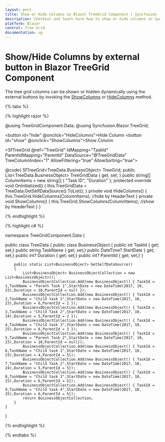 ```yaml
---
layout: post
title: Show or Hide Columns in Blazor TreeGrid Component | Syncfusion
description: Checkout and learn here how to show or hide columns in Syncfusion Blazor TreeGrid component and much more details.
platform: Blazor
control: Tree Grid
documentation: ug
---
```


# Show/Hide Columns by external button in Blazor TreeGrid Component

The tree grid columns can be shown or hidden dynamically using the external buttons by invoking the [ShowColumns](https://help.syncfusion.com/cr/blazor/Syncfusion.Blazor~Syncfusion.Blazor.TreeGrid.SfTreeGrid~ShowColumns.html) or [HideColumns](https://help.syncfusion.com/cr/blazor/Syncfusion.Blazor~Syncfusion.Blazor.TreeGrid.SfTreeGrid~HideColumns.html) method.

{% tabs %}

{% highlight razor %}

@using TreeGridComponent.Data;
@using Syncfusion.Blazor.TreeGrid;

<button id="hide" @onclick="HideColumns">Hide Column</button>
<button id="show" @onclick="ShowColumns">Show Column</button>

<SfTreeGrid @ref="TreeGrid" IdMapping="TaskId" ParentIdMapping="ParentId" DataSource="@TreeGridData" TreeColumnIndex="1" AllowFiltering="true" AllowSorting="true">
    <TreeGridColumns>
        <TreeGridColumn Field="TaskId" HeaderText="Task ID" Width="80" AllowSorting="false" AllowFiltering="false" TextAlign="Syncfusion.Blazor.Grids.TextAlign.Right"></TreeGridColumn>
        <TreeGridColumn Field="TaskName" HeaderText="Task Name" Width="90"></TreeGridColumn>
        <TreeGridColumn Field="StartDate" HeaderText=" Start Date" TextAlign="Syncfusion.Blazor.Grids.TextAlign.Right" Format="yMd" Type="Syncfusion.Blazor.Grids.ColumnType.Date" Width="90">
        </TreeGridColumn>
        <TreeGridColumn Field="Duration" HeaderText="Duration" TextAlign="Syncfusion.Blazor.Grids.TextAlign.Right" Width="80"></TreeGridColumn>
    </TreeGridColumns>
</SfTreeGrid>

@code{
    SfTreeGrid<TreeData.BusinessObject> TreeGrid;
    public List<TreeData.BusinessObject> TreeGridData { get; set; }
    public string[] ColumnItems = new string[] { "Task ID", "Duration" };
    protected override void OnInitialized()
    {
        this.TreeGridData = TreeData.GetSelfDataSource().ToList();
    }
    private void HideColumns()
    {
        this.TreeGrid.HideColumns(ColumnItems);  //hide by HeaderText
    }
    private void ShowColumns()
    {
        this.TreeGrid.ShowColumns(ColumnItems); //show by HeaderText
    }
}

{% endhighlight %}

{% highlight c# %}

namespace TreeGridComponent.Data {

public class TreeData
    {
        public class BusinessObject
        {
            public int TaskId { get; set;}
            public string TaskName { get; set;}
            public DateTime? StartDate { get; set;}
            public int? Duration { get; set;}
            public int? ParentId { get; set;}
        }

        public static List<BusinessObject> GetSelfDataSource()
        {
            List<BusinessObject> BusinessObjectCollection = new List<BusinessObject>();
            BusinessObjectCollection.Add(new BusinessObject() { TaskId = 1,TaskName = "Parent Task 1",StartDate = new DateTime(2017, 10, 23),Duration = 10,ParentId = null });
            BusinessObjectCollection.Add(new BusinessObject() { TaskId = 2,TaskName = "Child task 1",StartDate = new DateTime(2017, 10, 23),Duration = 6,ParentId = 1 });
            BusinessObjectCollection.Add(new BusinessObject() { TaskId = 3,TaskName = "Child Task 2",StartDate = new DateTime(2017, 10, 24),Duration = 5,ParentId = 2 });
            BusinessObjectCollection.Add(new BusinessObject() { TaskId = 4,TaskName = "Child task 3",StartDate = new DateTime(2017, 10, 25),Duration = 6,ParentId = 3 });
            BusinessObjectCollection.Add(new BusinessObject() { TaskId = 5,TaskName = "Parent Task 2",StartDate = new DateTime(2017, 10, 23),Duration = 10,ParentId = null});
            BusinessObjectCollection.Add(new BusinessObject() { TaskId = 6,TaskName = "Child task 1",StartDate = new DateTime(2017, 10, 23),Duration = 4,ParentId = 5});
            BusinessObjectCollection.Add(new BusinessObject() { TaskId = 7,TaskName = "Child Task 2",StartDate = new DateTime(2017, 10, 24),Duration = 5,ParentId = 5});
            BusinessObjectCollection.Add(new BusinessObject() { TaskId = 8,TaskName = "Child task 3",StartDate = new DateTime(2017, 10, 25),Duration = 6,ParentId = 5});
            BusinessObjectCollection.Add(new BusinessObject() { TaskId = 9,TaskName = "Child task 4",StartDate = new DateTime(2017, 10, 25),Duration = 6,ParentId = 5});
            return BusinessObjectCollection;
        }
    }
}

{% endhighlight %}

{% endtabs %}
